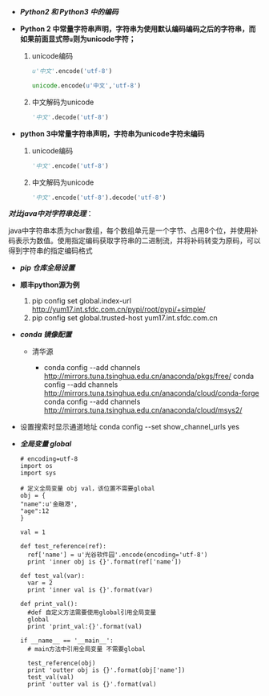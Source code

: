 -  ***Python2 和 Python3 中的编码***

  - **Python 2 中常量字符串声明，字符串为使用默认编码编码之后的字符串，而如果前面显式带`u`则为unicode字符；**

    1. unicode编码

       ```python
       u'中文'.encode('utf-8')
       
       unicode.encode(u'中文','utf-8')
       ```

    2. 中文解码为unicode

       ```python
       '中文'.decode('utf-8')
       ```

       

  - **python 3中常量字符串声明，字符串为unicode字符未编码**

    1. unicode编码

       ```python
       '中文'.encode('utf-8')
       ```

    2. 中文解码为unicode

       ```python
       '中文'.encode('utf-8').decode('utf-8')
       ```
  
  
  
  ***对比java中对字符串处理***：
  
  ​	java中字符串本质为char数组，每个数组单元是一个字节、占用8个位，并使用补码表示为数值。使用指定编码获取字符串的二进制流，并将补码转变为原码，可以得到字符串的指定编码格式

-  ***pip 仓库全局设置***

  - **顺丰python源为例**
    1. pip config set global.index-url http://yum17.int.sfdc.com.cn/pypi/root/pypi/+simple/
    2. pip config set global.trusted-host yum17.int.sfdc.com.cn

- ***conda 镜像配置***

  - 清华源

    - conda config --add channels http://mirrors.tuna.tsinghua.edu.cn/anaconda/pkgs/free/
      conda config --add channels http://mirrors.tuna.tsinghua.edu.cn/anaconda/cloud/conda-forge 
      conda config --add channels http://mirrors.tuna.tsinghua.edu.cn/anaconda/cloud/msys2/
- 设置搜索时显示通道地址
      conda config --set show_channel_urls yes
  
- ***全局变量 global***

  ```shell
  # encoding=utf-8
  import os
  import sys
  
  # 定义全局变量 obj val，该位置不需要global
  obj = {
  "name":u'金融港',
  "age":12
  }
  
  val = 1
  
  def test_reference(ref):
  	ref['name'] = u'光谷软件园'.encode(encoding='utf-8')
  	print 'inner obj is {}'.format(ref['name'])
  
  def test_val(var):
  	var = 2
  	print 'inner val is {}'.format(var)
  	
  def print_val():
  	#def 自定义方法需要使用global引用全局变量
  	global
  	print 'print_val:{}'.format(val)
  	
  if __name__ == '__main__':
  	# main方法中引用全局变量 不需要global
  	
  	test_reference(obj)
  	print 'outter obj is {}'.format(obj['name'])
  	test_val(val)
  	print 'outter val is {}'.format(val)
  ```

  